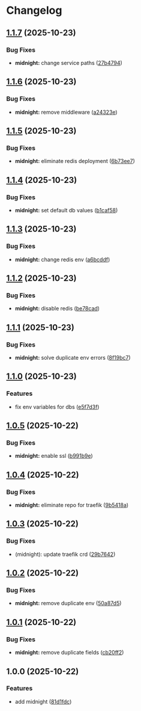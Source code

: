 # Changelog

## [1.1.7](https://github.com/hackclub/helm/compare/midnight-core-v1.1.6...midnight-core-v1.1.7) (2025-10-23)


### Bug Fixes

* **midnight:** change service paths ([27b4794](https://github.com/hackclub/helm/commit/27b479424dedff79e8c32a29a22ab060c4440b57))

## [1.1.6](https://github.com/hackclub/helm/compare/midnight-core-v1.1.5...midnight-core-v1.1.6) (2025-10-23)


### Bug Fixes

* **midnight:** remove middleware ([a24323e](https://github.com/hackclub/helm/commit/a24323ebd679902f4eb6d7fbc6c1da166a9b5521))

## [1.1.5](https://github.com/hackclub/helm/compare/midnight-core-v1.1.4...midnight-core-v1.1.5) (2025-10-23)


### Bug Fixes

* **midnight:** eliminate redis deployment ([6b73ee7](https://github.com/hackclub/helm/commit/6b73ee72d4be5a688dc1520686b4d5f58b1bcfc1))

## [1.1.4](https://github.com/hackclub/helm/compare/midnight-core-v1.1.3...midnight-core-v1.1.4) (2025-10-23)


### Bug Fixes

* **midnight:** set default db values ([b1caf58](https://github.com/hackclub/helm/commit/b1caf58b52216e43f429288bdc5e5d725da6b5c1))

## [1.1.3](https://github.com/hackclub/helm/compare/midnight-core-v1.1.2...midnight-core-v1.1.3) (2025-10-23)


### Bug Fixes

* **midnight:** change redis env ([a6bcddf](https://github.com/hackclub/helm/commit/a6bcddf698e8289ad1694c2ee44006d3b233a70e))

## [1.1.2](https://github.com/hackclub/helm/compare/midnight-core-v1.1.1...midnight-core-v1.1.2) (2025-10-23)


### Bug Fixes

* **midnight:** disable redis ([be78cad](https://github.com/hackclub/helm/commit/be78cad784b94af3cbbfad82bd18c9bf7998d845))

## [1.1.1](https://github.com/hackclub/helm/compare/midnight-core-v1.1.0...midnight-core-v1.1.1) (2025-10-23)


### Bug Fixes

* **midnight:** solve duplicate env errors ([8f19bc7](https://github.com/hackclub/helm/commit/8f19bc795738f9acff340f9cba55981e7a5ec8a8))

## [1.1.0](https://github.com/hackclub/helm/compare/midnight-core-v1.0.5...midnight-core-v1.1.0) (2025-10-23)


### Features

* fix env variables for dbs ([e5f7d3f](https://github.com/hackclub/helm/commit/e5f7d3f8d714b73351a51c511d1af0f4db5e3004))

## [1.0.5](https://github.com/hackclub/helm/compare/midnight-core-v1.0.4...midnight-core-v1.0.5) (2025-10-22)


### Bug Fixes

* **midnight:** enable ssl ([b991b9e](https://github.com/hackclub/helm/commit/b991b9ef18a2387c4be240eddba3836465468dd3))

## [1.0.4](https://github.com/hackclub/helm/compare/midnight-core-v1.0.3...midnight-core-v1.0.4) (2025-10-22)


### Bug Fixes

* **midnight:** eliminate repo for traefik ([9b5418a](https://github.com/hackclub/helm/commit/9b5418a959c9e2b2e0f832eac90368b4b6fbad2b))

## [1.0.3](https://github.com/hackclub/helm/compare/midnight-core-v1.0.2...midnight-core-v1.0.3) (2025-10-22)


### Bug Fixes

* (midnight): update traefik crd ([29b7642](https://github.com/hackclub/helm/commit/29b7642bc8729b32924edc1a8bb04f06be92da26))

## [1.0.2](https://github.com/hackclub/helm/compare/midnight-core-v1.0.1...midnight-core-v1.0.2) (2025-10-22)


### Bug Fixes

* **midnight:** remove duplicate env ([50a87d5](https://github.com/hackclub/helm/commit/50a87d53f555809ccb45b1445a16ebfb052a06a5))

## [1.0.1](https://github.com/hackclub/helm/compare/midnight-core-v1.0.0...midnight-core-v1.0.1) (2025-10-22)


### Bug Fixes

* **midnight:** remove duplicate fields ([cb20ff2](https://github.com/hackclub/helm/commit/cb20ff229c882f3ad17e1af2465e0f1f288f7cf8))

## 1.0.0 (2025-10-22)


### Features

* add midnight ([81d1fdc](https://github.com/hackclub/helm/commit/81d1fdc149220ba9b4a80780de629b602f438e09))

